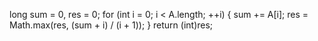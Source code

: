 long sum = 0, res = 0;
for (int i = 0; i < A.length; ++i) {
sum += A[i];
res = Math.max(res, (sum + i) / (i + 1));
}
return (int)res;
